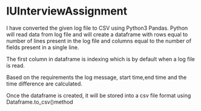 # IUInterviewAssignment
I have converted the given log file to CSV using Python3 Pandas. Python will read data from log file and will create a dataframe with rows equal to number of lines
present in the log file and columns equal to the number of fields present in a single line.

The first column in dataframe is indexing which is by default when a log file is read.

Based on the requirements the log message, start time,end time and the time difference are calculated.

Once the dataframe is created, it will be stored into a csv file format using Dataframe.to_csv()method
